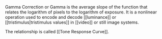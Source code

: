 Gamma Correction or Gamma is the average slope of the function that relates the logarithm of pixels to the logarithm of exposure. It is a nonlinear operation used to encode and decode [[luminance]] or [[tristimulus|tristimulus values]] in [[video]] or still image systems.

The relationship is called  [[Tone Response Curve]].